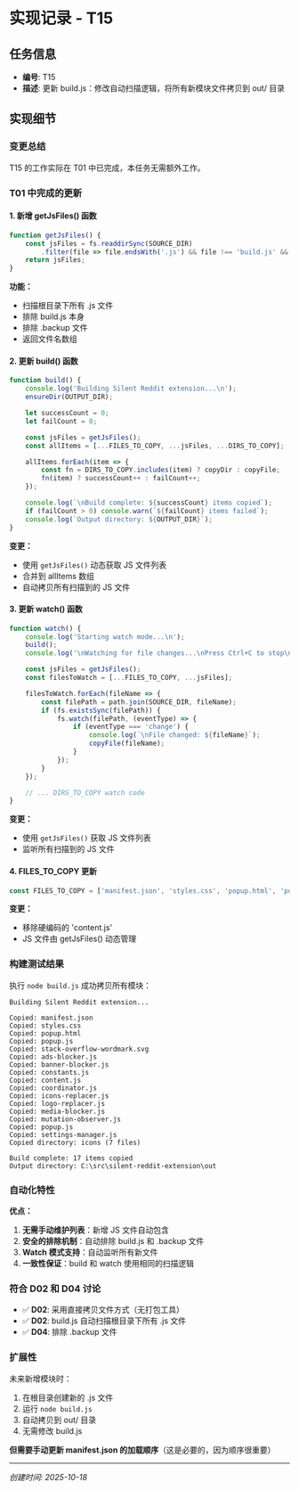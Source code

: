 # 实现记录 - T15

## 任务信息
- **编号**: T15
- **描述**: 更新 build.js：修改自动扫描逻辑，将所有新模块文件拷贝到 out/ 目录

## 实现细节

### 变更总结
T15 的工作实际在 T01 中已完成，本任务无需额外工作。

### T01 中完成的更新

#### 1. 新增 getJsFiles() 函数
```javascript
function getJsFiles() {
    const jsFiles = fs.readdirSync(SOURCE_DIR)
        .filter(file => file.endsWith('.js') && file !== 'build.js' && !file.endsWith('.backup'));
    return jsFiles;
}
```

**功能：**
- 扫描根目录下所有 .js 文件
- 排除 build.js 本身
- 排除 .backup 文件
- 返回文件名数组

#### 2. 更新 build() 函数
```javascript
function build() {
    console.log('Building Silent Reddit extension...\n');
    ensureDir(OUTPUT_DIR);

    let successCount = 0;
    let failCount = 0;

    const jsFiles = getJsFiles();
    const allItems = [...FILES_TO_COPY, ...jsFiles, ...DIRS_TO_COPY];

    allItems.forEach(item => {
        const fn = DIRS_TO_COPY.includes(item) ? copyDir : copyFile;
        fn(item) ? successCount++ : failCount++;
    });

    console.log(`\nBuild complete: ${successCount} items copied`);
    if (failCount > 0) console.warn(`${failCount} items failed`);
    console.log(`Output directory: ${OUTPUT_DIR}`);
}
```

**变更：**
- 使用 `getJsFiles()` 动态获取 JS 文件列表
- 合并到 allItems 数组
- 自动拷贝所有扫描到的 JS 文件

#### 3. 更新 watch() 函数
```javascript
function watch() {
    console.log('Starting watch mode...\n');
    build();
    console.log('\nWatching for file changes...\nPress Ctrl+C to stop\n');

    const jsFiles = getJsFiles();
    const filesToWatch = [...FILES_TO_COPY, ...jsFiles];

    filesToWatch.forEach(fileName => {
        const filePath = path.join(SOURCE_DIR, fileName);
        if (fs.existsSync(filePath)) {
            fs.watch(filePath, (eventType) => {
                if (eventType === 'change') {
                    console.log(`\nFile changed: ${fileName}`);
                    copyFile(fileName);
                }
            });
        }
    });

    // ... DIRS_TO_COPY watch code
}
```

**变更：**
- 使用 `getJsFiles()` 获取 JS 文件列表
- 监听所有扫描到的 JS 文件

#### 4. FILES_TO_COPY 更新
```javascript
const FILES_TO_COPY = ['manifest.json', 'styles.css', 'popup.html', 'popup.js', 'stack-overflow-wordmark.svg'];
```

**变更：**
- 移除硬编码的 'content.js'
- JS 文件由 getJsFiles() 动态管理

### 构建测试结果
执行 `node build.js` 成功拷贝所有模块：

```
Building Silent Reddit extension...

Copied: manifest.json
Copied: styles.css
Copied: popup.html
Copied: popup.js
Copied: stack-overflow-wordmark.svg
Copied: ads-blocker.js
Copied: banner-blocker.js
Copied: constants.js
Copied: content.js
Copied: coordinator.js
Copied: icons-replacer.js
Copied: logo-replacer.js
Copied: media-blocker.js
Copied: mutation-observer.js
Copied: popup.js
Copied: settings-manager.js
Copied directory: icons (7 files)

Build complete: 17 items copied
Output directory: C:\src\silent-reddit-extension\out
```

### 自动化特性
**优点：**
1. **无需手动维护列表**：新增 JS 文件自动包含
2. **安全的排除机制**：自动排除 build.js 和 .backup 文件
3. **Watch 模式支持**：自动监听所有新文件
4. **一致性保证**：build 和 watch 使用相同的扫描逻辑

### 符合 D02 和 D04 讨论
- ✅ **D02**: 采用直接拷贝文件方式（无打包工具）
- ✅ **D02**: build.js 自动扫描根目录下所有 .js 文件
- ✅ **D04**: 排除 .backup 文件

### 扩展性
未来新增模块时：
1. 在根目录创建新的 .js 文件
2. 运行 `node build.js`
3. 自动拷贝到 out/ 目录
4. 无需修改 build.js

**但需要手动更新 manifest.json 的加载顺序**（这是必要的，因为顺序很重要）

---
*创建时间: 2025-10-18*

